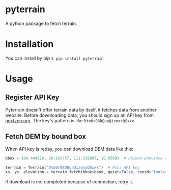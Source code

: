 # pyterrain
A python package to fetch terrain.

# Installation
You can install by pip `$ pip install pyterrain`

# Usage

## Register API Key
Pyterrain doesn't offer terrain data by itself, it fetches data from another website. Before downloading data, you should sign up an API key from [nextzen.org](https://developers.nextzen.org/). The key's pattern is like `Dto0r88DQuaQizoxcQSxxx`

## Fetch DEM by bound box
When API key is reday, you can download DEM data like this:

```python
bbox = 108.444319, 20.161757, 111.318897, 18.05883  # Hainan province of China

terrain = Terrain("Dto0r88DQuaQizoxcQSxxx")  # Pass API key
xs, ys, elevation = terrain.fetch(bbox=bbox, quiet=False, coord="lonlat", zoom=10)
```

If download is not completed because of connection, retry it.
